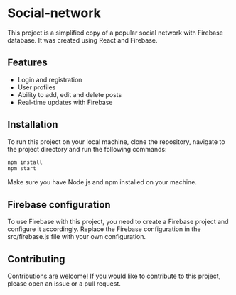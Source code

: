 # Social-network

This project is a simplified copy of a popular social network with Firebase database. It was created using React and Firebase.

## Features

- Login and registration
- User profiles
- Ability to add, edit and delete posts
- Real-time updates with Firebase

## Installation

To run this project on your local machine, clone the repository, navigate to the project directory and run the following commands:

```bash
npm install
npm start
```

Make sure you have Node.js and npm installed on your machine.

## Firebase configuration

To use Firebase with this project, you need to create a Firebase project and configure it accordingly. Replace the Firebase configuration in the src/firebase.js file with your own configuration.

## Contributing

Contributions are welcome! If you would like to contribute to this project, please open an issue or a pull request.
